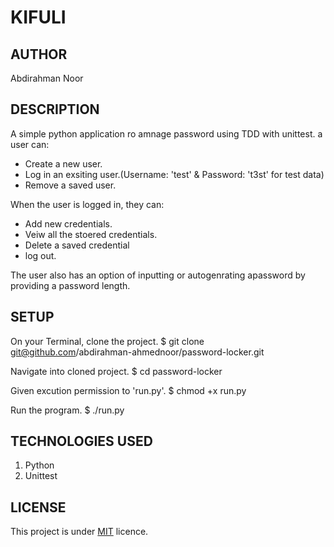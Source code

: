 # KIFULI

## AUTHOR
Abdirahman Noor

## DESCRIPTION
A simple python application ro amnage password using TDD with unittest.
a user can:
- Create a new user.
- Log in an exsiting user.(Username: 'test' & Password: 't3st' for test data)
- Remove a saved user.

When the user is logged in, they can:
- Add new credentials.
- Veiw all the stoered credentials.
- Delete a saved credential
- log out.

The user also has an option of inputting or autogenrating apassword by providing a password length.

## SETUP
On your Terminal, clone the project.
      $ git clone git@github.com/abdirahman-ahmednoor/password-locker.git

Navigate into cloned project.
      $ cd password-locker

Given excution permission to 'run.py'.
      $ chmod +x run.py

Run the program.
     $ ./run.py

## TECHNOLOGIES USED
1. Python
2. Unittest

## LICENSE
This project is under [MIT](License) licence.

